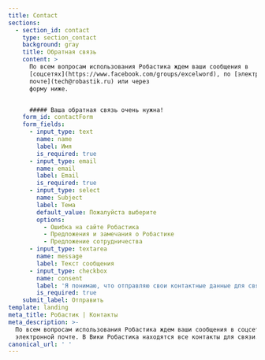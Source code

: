 ```yaml
---
title: Contact
sections:
  - section_id: contact
    type: section_contact
    background: gray
    title: Обратная связь
    content: >
      По всем вопросам использования Робастика ждем ваши сообщения в
      [соцсетях](https://www.facebook.com/groups/excelword), по [электронной
      почте](tech@robastik.ru) или через
      форму ниже.


      ##### Ваша обратная связь очень нужна!
    form_id: contactForm
    form_fields:
      - input_type: text
        name: name
        label: Имя
        is_required: true
      - input_type: email
        name: email
        label: Email
        is_required: true
      - input_type: select
        name: Subject
        label: Тема
        default_value: Пожалуйста выберите
        options:
          - Ошибка на сайте Робастика
          - Предложения и замечания о Робастике
          - Предложение сотрудничества
      - input_type: textarea
        name: message
        label: Текст сообщения
      - input_type: checkbox
        name: consent
        label: 'Я понимаю, что отправляю свои контактные данные для связи со мной.'
        is_required: true
    submit_label: Отправить
template: landing
meta_title: Робастик | Контакты
meta_description: >-
  По всем вопросам использования Робастика ждем ваши сообщения в соцсетях, по
  электронной почте. В Вики Робастика находятся все контакты для связи.
canonical_url: ' '
---
```

